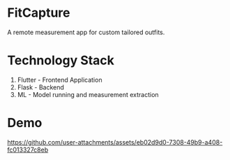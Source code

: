 # FitCapture

A remote measurement app for custom tailored outfits.

# Technology Stack

1) Flutter - Frontend Application
2) Flask - Backend
3) ML - Model running and measurement extraction

# Demo
https://github.com/user-attachments/assets/eb02d9d0-7308-49b9-a408-fc013327c8eb



